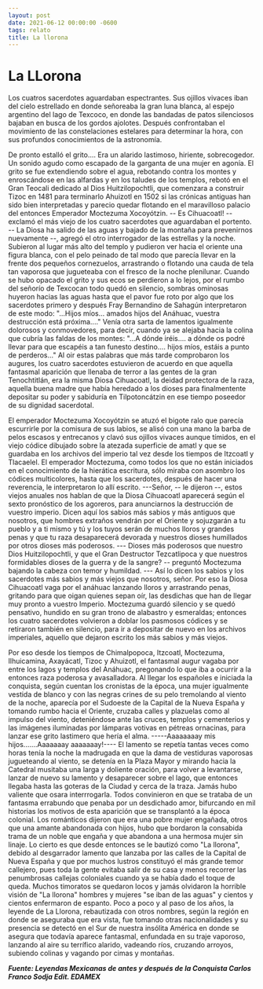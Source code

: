```yaml
---
layout: post
date: 2021-06-12 00:00:00 -0600
tags: relato
title: La llorona
---
```


# La LLorona

Los cuatros sacerdotes aguardaban espectrantes. Sus ojillos vivaces
iban del cielo estrellado en donde señoreaba la gran luna blanca, al
espejo argentino del lago de Texcoco, en donde las bandadas de patos
silenciosos bajaban en busca de los gordos ajolotes. Después
confrontaban el movimiento de las constelaciones estelares para
determinar la hora, con sus profundos conocimientos de la astronomía.

De pronto estalló el grito.... Era un alarido lastimoso, hiriente,
sobrecogedor. Un sonido agudo como escapado de la garganta de una mujer
en agonía. El grito se fue extendiendo sobre el agua, rebotando contra
los montes y enroscándose en las alfardas y en los taludes de los
templos, rebotó en el Gran Teocali dedicado al Dios Huitzilopochtli,
que comenzara a construir Tizoc en 1481 para terminarlo Ahuizotl en
1502 si las crónicas antiguas han sido bien interpretadas y parecio
quedar flotando en el maravilloso palacio del entonces Emperador
Moctezuma Xocoyótzin. -- Es Cihuacoatl! -- exclamó el más viejo de los
cuatro sacerdotes que aguardaban el portento. -- La Diosa ha salido de
las aguas y bajado de la montaña para prevenirnos nuevamente --, agregó
el otro interrogador de las estrellas y la noche. Subieron al lugar más
alto del templo y pudieron ver hacia el oriente una figura blanca, con
el pelo peinado de tal modo que parecía llevar en la frente dos
pequeños cornezuelos, arrastrando o flotando una cauda de tela tan
vaporosa que jugueteaba con el fresco de la noche plenilunar. Cuando se
hubo opacado el grito y sus ecos se perdieron a lo lejos, por el rumbo
del señorío de Texcocan todo quedó en silencio, sombras ominosas
huyeron hacias las aguas hasta que el pavor fue roto por algo que los
sacerdotes primero y después Fray Bernandino de Sahagún interpretaron
de este modo: "...Hijos míos... amados hijos del Anáhuac, vuestra
destrucción está próxima...." Venía otra sarta de lamentos igualmente
dolorosos y conmovedores, para decir, cuando ya se alejaba hacia la
colina que cubría las faldas de los montes: "...A dónde iréis.... a
dónde os podré llevar para que escapéis a tan funesto destino.... hijos
míos, estáis a punto de perderos..." Al oir estas palabras que más
tarde comprobaron los augures, los cuatro sacerdotes estuvieron de
acuerdo en que aquella fantasmal aparición que llenaba de terror a las
gentes de la gran Tenochtitlán, era la misma Diosa Cihuacoatl, la
deidad protectora de la raza, aquella buena madre que había heredado a
los dioses para finalmentente depositar su poder y sabiduría en
Tilpotoncátzin en ese tiempo poseedor de su dignidad sacerdotal. 

El emperador Moctezuma Xocoyótzin se atuzó el bigote ralo que parecía
escurrirle por la comisura de sus labios, se alisó con una mano la
barba de pelos escasos y entrecanos y clavó sus ojillos vivaces aunque
tímidos, en el viejo códice dibujado sobre la atezada superficie de
amatl y que se guardaba en los archivos del imperio tal vez desde los
tiempos de Itzcoatl y Tlacaelel. El emperador Moctezuma, como todos los
que no están iniciados en el conocimiento de la hierática escritura,
sólo miraba con asombro los códices multicolores, hasta que los
sacerdotes, después de hacer una reverencia, le interpretaron lo allí
escrito. ---Señor, -- le dijeron --, estos viejos anuales nos hablan de
que la Diosa Cihuacoatl aparecerá según el sexto pronóstico de los
agoreros, para anunciarnos la destrucción de vuestro imperio. Dicen
aquí los sabios más sabios y más antiguos que nosotros, que hombres
extraños vendrán por el Oriente y sojuzgarán a tu pueblo y a ti mismo y
tú y los tuyos serán de muchos lloros y grandes penas y que tu raza
desaparecerá devorada y nuestros dioses humillados por otros dioses más
poderosos. --- Dioses más poderosos que nuestro Dios Huitzilopochtli, y
que el Gran Destructor Tezcatlipoca y que nuestros formidables dioses
de la guerra y de la sangre? -- preguntó Moctezuma bajando la cabeza
con temor y humildad. --- Así lo dicen los sabios y los sacerdotes más
sabios y más viejos que nosotros, señor. Por eso la Diosa Cihuacoatl
vaga por el anáhuac lanzando lloros y arrastrando penas, gritando para
que oigan quienes sepan oír, las desdichas que han de llegar muy pronto
a vuestro Imperio. Moctezuma guardó silencio y se quedó pensativo,
hundido en su gran trono de alabastro y esmeraldas; entonces los cuatro
sacerdotes volvieron a doblar los pasmosos códices y se retiraron
también en silencio, para ir a depositar de nuevo en los archivos
imperiales, aquello que dejaron escrito los más sabios y más viejos.

Por eso desde los tiempos de Chimalpopoca, Itzcoatl, Moctezuma,
Ilhuicamina, Axayácatl, Tizoc y Ahuizotl, el fantasmal augur vagaba por
entre los lagos y templos del Anáhuac, pregonando lo que iba a ocurrir
a la entonces raza poderosa y avasalladora. Al llegar los españoles e
iniciada la conquista, según cuentan los cronistas de la época, una
mujer igualmente vestida de blanco y con las negras crines de su pelo
tremolando al viento de la noche, aparecía por el Sudoeste de la
Capital de la Nueva España y tomando rumbo hacia el Oriente, cruzaba
calles y plazuelas como al impulso del viento, deteniéndose ante las
cruces, templos y cementerios y las imágenes iluminadas por lámparas
votivas en pétreas ornacinas, para lanzar ese grito lastimero que hería
el alma. -----Aaaaaaaay mis hijos.......Aaaaaaay aaaaaaay!---- El
lamento se repetía tantas veces como horas tenía la noche la madrugada
en que la dama de vestiduras vaporosas jugueteando al viento, se
detenía en la Plaza Mayor y mirando hacia la Catedral musitaba una
larga y doliente oración, para volver a levantarse, lanzar de nuevo su
lamento y desaparecer sobre el lago, que entonces llegaba hasta las
goteras de la Ciudad y cerca de la traza. Jamás hubo valiente que osara
interrrogarla. Todos convinieron en que se trataba de un fantasma
errabundo que penaba por un desdichado amor, bifurcando en mil
historias los motivos de esta aparición que se transplantó a la época
colonial. Los románticos dijeron que era una pobre mujer engañada,
otros que una amante abandonada con hijos, hubo que bordaron la
consabida trama de un noble que engaña y que abandona a una hermosa
mujer sin linaje. Lo cierto es que desde entonces se le bautizó como
"La llorona", debido al desgarrador lamento que lanzaba por las calles
de la Capital de Nueva España y que por muchos lustros constituyó el
más grande temor callejero, pues toda la gente evitaba salir de su casa
y menos recorrer las penumbrosas callejas coloniales cuando ya se había
dado el toque de queda. Muchos timoratos se quedaron locos y jamás
olvidaron la horrible visión de "La llorona" hombres y mujeres "se iban
de las aguas" y cientos y cientos enfermaron de espanto. Poco a poco y
al paso de los años, la leyende de La Llorona, rebautizada con otros
nombres, según la región en donde se aseguraba que era vista, fue
tomando otras nacionalidades y su presencia se detectó en el Sur de
nuestra insólita América en donde se asegura que todavía aparece
fantasmal, enfundada en su traje vaporoso, lanzando al aire su
terrífico alarido, vadeando ríos, cruzando arroyos, subiendo colinas y
vagando por cimas y montañas. 

***Fuente: Leyendas Mexicanas de antes y después de la Conquista Carlos Franco Sodja Edit. EDAMEX***
